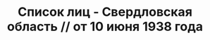---
title: Список лиц - Свердловская область // от 10 июня 1938 года
description: РГАСПИ, ф.17, оп.171, дело 417, лист 47
images:
- /disk/pictures/v09/17-171-417-047.jpg
- /disk/pictures/v09/17-171-417-048.jpg
- /disk/pictures/v09/17-171-417-049.jpg
- /disk/pictures/v09/17-171-417-050.jpg
- /disk/pictures/v09/17-171-417-051.jpg
- /disk/pictures/v09/17-171-417-052.jpg
---